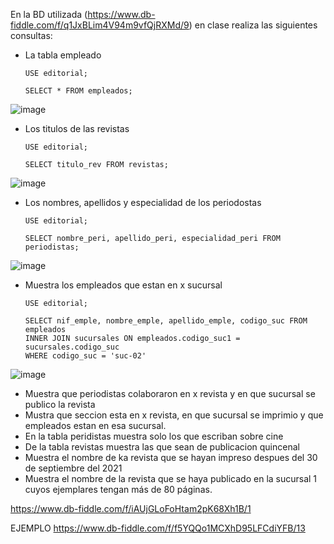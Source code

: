 En la BD utilizada (https://www.db-fiddle.com/f/q1JxBLim4V94m9vfQjRXMd/9) en clase realiza las siguientes consultas:

* La tabla empleado

      USE editorial;

      SELECT * FROM empleados;

![image](https://user-images.githubusercontent.com/75552884/170730280-d52fc6e5-1638-4458-a464-53eee72f549a.png)


* Los titulos de las revistas

      USE editorial;

      SELECT titulo_rev FROM revistas;

![image](https://user-images.githubusercontent.com/75552884/170729514-ba798086-1202-4fd8-a426-13067e9f3258.png)

* Los nombres, apellidos y especialidad de los periodostas

      USE editorial;

      SELECT nombre_peri, apellido_peri, especialidad_peri FROM periodistas;

![image](https://user-images.githubusercontent.com/75552884/170729946-0189fb3d-14c1-475d-ba75-10986a9b206c.png)


* Muestra los empleados que estan en x sucursal

      USE editorial;

      SELECT nif_emple, nombre_emple, apellido_emple, codigo_suc FROM empleados
      INNER JOIN sucursales ON empleados.codigo_suc1 = sucursales.codigo_suc
      WHERE codigo_suc = 'suc-02'


![image](https://user-images.githubusercontent.com/75552884/170735137-6a7f1dfe-e228-4aca-a96e-d385708dabfc.png)

* Muestra que periodistas colaboraron en x revista y en que sucursal se publico la revista
* Mustra que seccion esta en x revista, en que sucursal se imprimio y que empleados estan en esa sucursal.
* En la tabla peridistas muestra solo los que escriban sobre cine
* De la tabla revistas muestra las que sean de publicacion quincenal
* Muestra el nombre de ka revista que se hayan impreso despues del 30 de septiembre del 2021
* Muestra el nombre de la revista que se haya publicado en la sucursal 1 cuyos ejemplares tengan más de 80 páginas.

https://www.db-fiddle.com/f/iAUjGLoFoHtam2pK68Xh1B/1

EJEMPLO
https://www.db-fiddle.com/f/f5YQQo1MCXhD95LFCdiYFB/13
